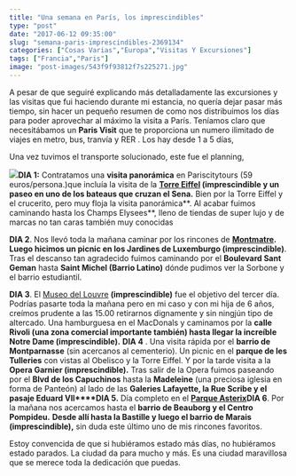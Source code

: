 ```yaml
---
title: "Una semana en París, los imprescindibles"
type: "post"
date: "2017-06-12 09:35:00"
slug: "semana-paris-imprescindibles-2369134"
categories: ["Cosas Varias","Europa","Visitas Y Excursiones"]
tags: ["Francia","Paris"]
image: "post-images/543f9f93812f7s225271.jpg"
---
```


A pesar de que seguiré explicando más detalladamente las excursiones y las visitas que fui haciendo durante mi estancia, no quería dejar pasar más tiempo, sin hacer un pequeño resumen de como nos distribuimos los días para poder aprovechar al máximo la visita a París. Teníamos claro que necesitábamos un **Paris Visit** que te proporciona un numero ilimitado de viajes en metro, bus, tranvía y RER . Los hay desde 1 a 5 días,  
  
Una vez tuvimos el transporte solucionado, este fue el planning,  
  
![](post-images/543f9f93812f7s225271.jpg)**DIA 1:** Contratamos una **visita panorámica** en Pariscitytours (59 euros/persona.)que incluía la visita de la **[Torre Eiffel](http://www.missviajes.com/torre-eiffel-icono-paris-2367057) (imprescindible y un paseo en uno de los bateaus que cruzan el Sena.** Bien por la Torre Eiffel y el crucerito, pero muy floja la visita panorámica**. Al acabar fuimos caminando hasta los Champs Elysees**, lleno de tiendas de super lujo y de marcas no tan caras también muy conocidas  
  
**DIA 2**. Nos llevó toda la mañana caminar por los rincones de **[Montmatre](http://www.missviajes.com/montmatre-paseando-pintores-2368195). Luego hicimos un picnic en los Jardines de Luxemburgo (imprescindible)**. Tras el descanso tan agradecido fuimos caminando por el **Boulevard Sant Geman** hasta **Saint Michel (Barrio Latino)** dónde pudimos ver la Sorbone y el barrio estudiantil.  
  
**DIA 3**. El [ Museo del Louvre](http://www.missviajes.com/museo-louvre-resumen-visita-al-museo-mas-importante-paris-2372577) **(imprescindible)**  fue el objetivo del tercer día. Podrías pasarte toda la mañana pero en mi caso y con mi hija de 6 años, creímos prudente a las 15.00 retirarnos dignamente y sin ningjún tipo de altercado. Una hamburguesa en el MacDonals y caminamos por la **calle Rivoli (una zona comercial importante también) hasta llegar la increíble Notre Dame (imprescindible).** **DIA 4** . Una visita rápida por el **barrio de Montparnasse** (sin acercanos al cementerio). Un picnic en el **parque de les Tulleries** con vistas al Obelisco y la Torre Eiffel. Y por la tarde visita a la **Opera Garnier (imprescindible).** Tras salir de la Opera fuimos paseando por el **Blvd de los Capuchinos** hasta la **Madeleine** (una preciosa iglesia en forma de Panteón) al lado de las **Galeries Lafayette, la Rue Scribe y el pasaje Eduard VII****DIA 5.** Día completo en el [ **Parque Asterix**](http://www.missviajes.com/parque-asterix-atracciones-princesas-2374544)**DIA 6**. Por la mañana nos acercamos hasta el **barrio de Beauborg y el Centro Pompideu.** **Desde allí hasta la Bastille y luego el barrio de Marais (imprescindible),** sin duda este último uno de mis rincones favoritos.  
  
Estoy convencida de que si hubiéramos estado más días, no hubiéramos estado parados. La ciudad da para mucho y más. Es una ciudad maravillosa que se merece toda la dedicación que puedas.